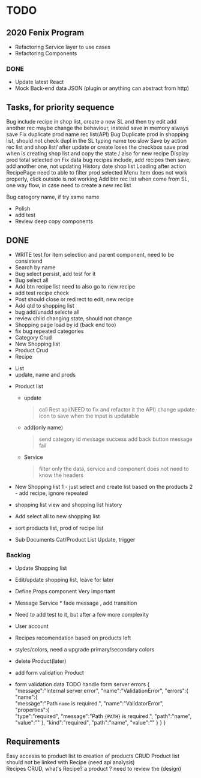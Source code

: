 # TODO

## 2020 Fenix Program

- Refactoring Service layer to use cases
- Refactoring Components

### DONE

- Update latest React
- Mock Back-end data JSON (plugin or anything can abstract from http)
  
## Tasks, for priority sequence


Bug include recipe in shop list, create a new SL and then try edit add another rec
    maybe change the behaviour, instead save in memory always save
Fix duplicate prod name rec list(API)
Bug Duplicate prod in shopping list, should not check dupl in the SL
typing name too slow
Save by action rec list and shop list/ after update or create loses the checkbox
save prod when is creating shop list and copy the state / also for new recipe
Display prod total selected on 
Fix data
bug recipes include, add recipes then save, add another one, not updating
History date shop list
Loading after action
RecipePage need to able to filter prod selected
Menu Item does not work properly, 
    click outside is not working
Add btn rec list when come from SL, one way flow, in case need to create a new rec list


Bug category name, if try same name


- Polish
- add test
- Review deep copy components

## DONE 
- WRITE test for item selection and parent component, need to be consistend
- Search by name
- Bug select persist, add test for it
- Bug select all
- Add btn recipe list need to also go to new recipe
- add test recipe check
- Post should close or redirect to edit, new recipe
- Add qtd to shopping list
- bug add/unadd selecte all
- review child changing state, should not change
- Shopping page load by id (back end too)
- fix bug repeated categories
- Category Crud
- New Shopping list
- Product Crud
- Recipe
 * List
 * update, name and prods
 - Product list
     - update
       > call Rest api(NEED to fix and refactor it the API)
       > change update icon to save when the input is updatable
     - add(only name)
        > send category id
        > message success 
        > add back button
        > message fail 
    - Service 
        > filter only the data, service and component does not need to know the headers   
- New Shopping list
    1 - just select and create list based on the products
    2 - add recipe, ignore repeated        
- shopping list view and shopping list history
- Add select all to new shopping list
- sort products list, prod of recipe list

- Sub Documents Cat/Product List
  Update, trigger

### Backlog
  - Update Shopping list
  
  - Edit/update shopping list, leave for later
  - Define Props component Very important 
  - Message Service
        * fade message , add transition  
  - Need to add test to it, but after a few more complexity
  - User account
  - Recipes recomendation based on products left
  - styles/colors, need a upgrade primary/secondary colors
  - delete Product(later)
  - add form validation Product
  - form validation data
            TODO handle form server errors
                {  
                "message":"Internal server error",
                "name":"ValidationError",
                "errors":{  
                    "name":{  
                        "message":"Path `name` is required.",
                        "name":"ValidatorError",
                        "properties":{  
                            "type":"required",
                            "message":"Path `{PATH}` is required.",
                            "path":"name",
                            "value":""
                        },
                        "kind":"required",
                        "path":"name",
                        "value":""
                    }
                }
                }
            
 
 ## Requirements
  Easy accesss to product list to creation of products CRUD
  Product list should not be linked with Recipe (need api analysis)   
  Recipes CRUD, what's Recipe? a product ? need to review the (design)
